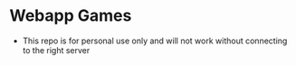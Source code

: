 # Webapp Games

- This repo is for personal use only and will not work without connecting to the right server